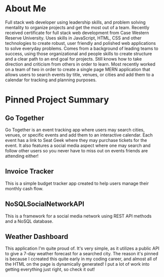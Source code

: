 

# About Me

Full stack web developer using leadership skills, and problem solving mentality to organize projects and get the most out of a team. Recently received certificate for full stack web development from Case Western Reserve University. Uses skills in JavaScript, HTML, CSS and other technologies to create robust, user friendly and polished web applications to solve everyday problems. Comes from a background of leading teams to success, using those organizational and people skills to create structure and a clear path to an end goal for projects. Still knows how to take direction and criticism from others in order to learn. Most recently worked on a team of two in order to create a single page MERN application that allows users to search events by title, venues, or cities and add them to a calendar for tracking and planning purposes. 

# Pinned Project Summary

## Go Together

Go Together is an event tracking app where users may search cities, venues, or specific events and add them to an interactive calendar. Each event has a link to Seat Geek where they may purchase tickets for the event. It also features a social media aspect where one may search and follow other users so you never have to miss out on events friends are attending either!

## Invoice Tracker

This is a simple budget tracker app created to help users manage their monthly cash flow.

## NoSQLSocialNetworkAPI

This is a framework for a social media network using REST API methods and a NoSQL database. 

## Weather Dashboard

This application I'm quite proud of. It's very simple, as it utilizes a public API to give a 7-day weather forecast for a searched city. The reason it's pinned is because I ccreated this quite early in my coding career, and almost all of the HTML on the page is dynamically generated! I put a lot of work into getting everything just right, so check it out!

